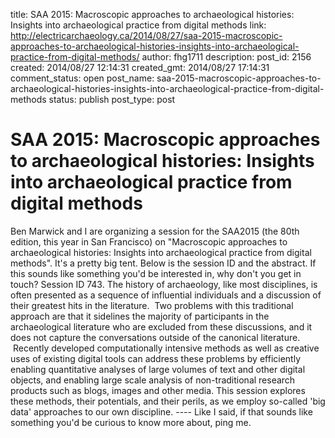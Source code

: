 title: SAA 2015: Macroscopic approaches to archaeological histories: Insights into archaeological practice from digital methods
link: http://electricarchaeology.ca/2014/08/27/saa-2015-macroscopic-approaches-to-archaeological-histories-insights-into-archaeological-practice-from-digital-methods/
author: fhg1711
description: 
post_id: 2156
created: 2014/08/27 12:14:31
created_gmt: 2014/08/27 17:14:31
comment_status: open
post_name: saa-2015-macroscopic-approaches-to-archaeological-histories-insights-into-archaeological-practice-from-digital-methods
status: publish
post_type: post

# SAA 2015: Macroscopic approaches to archaeological histories: Insights into archaeological practice from digital methods

Ben Marwick and I are organizing a session for the SAA2015 (the 80th edition, this year in San Francisco) on "Macroscopic approaches to archaeological histories: Insights into archaeological practice from digital methods". It's a pretty big tent. Below is the session ID and the abstract. If this sounds like something you'd be interested in, why don't you get in touch? Session ID 743. The history of archaeology, like most disciplines, is often presented as a sequence of influential individuals and a discussion of their greatest hits in the literature.  Two problems with this traditional approach are that it sidelines the majority of participants in the archaeological literature who are excluded from these discussions, and it does not capture the conversations outside of the canonical literature.  Recently developed computationally intensive methods as well as creative uses of existing digital tools can address these problems by efficiently enabling quantitative analyses of large volumes of text and other digital objects, and enabling large scale analysis of non-traditional research products such as blogs, images and other media. This session explores these methods, their potentials, and their perils, as we employ so-called 'big data' approaches to our own discipline. \---- Like I said, if that sounds like something you'd be curious to know more about, ping me.